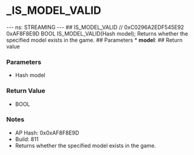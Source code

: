 # _IS_MODEL_VALID

--- ns: STREAMING --- ## IS_MODEL_VALID  // 0xC0296A2EDF545E92 0xAF8F8E9D BOOL IS_MODEL_VALID(Hash model);  Returns whether the specified model exists in the game.  ## Parameters * **model**:  ## Return value

### Parameters
* Hash model

### Return Value
* BOOL

### Notes
* AP Hash: 0x0xAF8F8E9D
* Build: 811
* Returns whether the specified model exists in the game.


